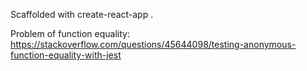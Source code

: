 Scaffolded with create-react-app .


Problem of function equality: 
https://stackoverflow.com/questions/45644098/testing-anonymous-function-equality-with-jest

